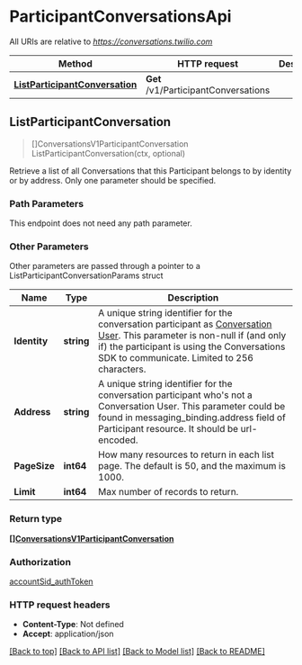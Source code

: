 # ParticipantConversationsApi

All URIs are relative to *https://conversations.twilio.com*

Method | HTTP request | Description
------------- | ------------- | -------------
[**ListParticipantConversation**](ParticipantConversationsApi.md#ListParticipantConversation) | **Get** /v1/ParticipantConversations | 



## ListParticipantConversation

> []ConversationsV1ParticipantConversation ListParticipantConversation(ctx, optional)



Retrieve a list of all Conversations that this Participant belongs to by identity or by address. Only one parameter should be specified.

### Path Parameters

This endpoint does not need any path parameter.

### Other Parameters

Other parameters are passed through a pointer to a ListParticipantConversationParams struct


Name | Type | Description
------------- | ------------- | -------------
**Identity** | **string** | A unique string identifier for the conversation participant as [Conversation User](https://www.twilio.com/docs/conversations/api/user-resource). This parameter is non-null if (and only if) the participant is using the Conversations SDK to communicate. Limited to 256 characters.
**Address** | **string** | A unique string identifier for the conversation participant who's not a Conversation User. This parameter could be found in messaging_binding.address field of Participant resource. It should be url-encoded.
**PageSize** | **int64** | How many resources to return in each list page. The default is 50, and the maximum is 1000.
**Limit** | **int64** | Max number of records to return.

### Return type

[**[]ConversationsV1ParticipantConversation**](ConversationsV1ParticipantConversation.md)

### Authorization

[accountSid_authToken](../README.md#accountSid_authToken)

### HTTP request headers

- **Content-Type**: Not defined
- **Accept**: application/json

[[Back to top]](#) [[Back to API list]](../README.md#documentation-for-api-endpoints)
[[Back to Model list]](../README.md#documentation-for-models)
[[Back to README]](../README.md)

